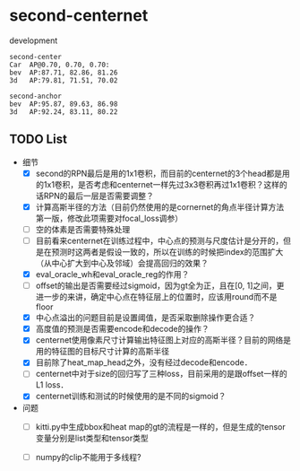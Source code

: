 # second-centernet
development
```
second-center
Car  AP@0.70, 0.70, 0.70:
bev  AP:87.71, 82.86, 81.26
3d   AP:79.81, 71.51, 70.02

second-anchor
bev  AP:95.87, 89.63, 86.98
3d   AP:92.24, 83.11, 80.22
```
## TODO List
* 细节
  - [x] second的RPN最后是用的1x1卷积，而目前的centernet的3个head都是用的1x1卷积，是否考虑和centernet一样先过3x3卷积再过1x1卷积？这样的话RPN的最后一层是否需要调整？
  - [x] 计算高斯半径的方法（目前仍然使用的是cornernet的角点半径计算方法第一版，修改此项需要对focal_loss调参）
  - [ ] 空的体素是否需要特殊处理
  - [ ] 目前看来centernet在训练过程中，中心点的预测与尺度估计是分开的，但是在预测时这两者是假设一致的，所以在训练的时候把index的范围扩大（从中心扩大到中心及邻域）会提高回归的效果？
  - [x] eval_oracle_wh和eval_oracle_reg的作用？
  - [ ] offset的输出是否需要经过sigmoid，因为gt全为正，且在[0, 1]之间，更进一步的来讲，确定中心点在特征层上的位置时，应该用round而不是floor
  - [x] 中心点溢出的问题目前是设置阈值，是否采取删除操作更合适？
  - [x] 高度值的预测是否需要encode和decode的操作？
  - [x] centernet使用像素尺寸计算输出特征图上对应的高斯半径？目前的网络是用的特征图的目标尺寸计算的高斯半径
  - [x] 目前除了heat_map_head之外，没有经过decode和encode．
  - [ ] centernet中对于size的回归写了三种loss，目前采用的是跟offset一样的L1 loss．
  - [x] centernet训练和测试的时候使用的是不同的sigmoid？
* 问题
  - [ ] kitti.py中生成bbox和heat map的gt的流程是一样的，但是生成的tensor变量分别是list类型和tensor类型
  - [ ] numpy的clip不能用于多线程?

